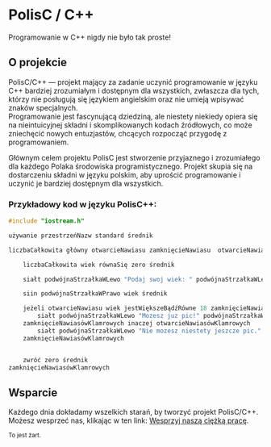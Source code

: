# PolisC / C++

Programowanie w C++ nigdy nie było tak proste!

## O projekcie

<p>PolisC/C++ ― projekt mający za zadanie uczynić programowanie w języku C++ bardziej zrozumiałym i dostępnym dla wszystkich, zwłaszcza dla tych, którzy nie posługują się językiem angielskim oraz nie umieją wpisywać znaków specjalnych.<br>
Programowanie jest fascynującą dziedziną, ale niestety niekiedy opiera się na nieintuicyjnej składni i skomplikowanych kodach źródłowych, co może zniechęcić nowych entuzjastów, chcących rozpocząć przygodę z programowaniem.</p>
<p>Głównym celem projektu PolisC jest stworzenie przyjaznego i zrozumiałego dla każdego Polaka środowiska programistycznego. 
Projekt skupia się na dostarczeniu składni w języku polskim, aby uprościć programowanie i uczynić je bardziej dostępnym dla wszystkich.</p>

### Przykładowy kod w języku PolisC++:

```c++
#include "iostream.h"

używanie przestrzeńNazw standard średnik

liczbaCałkowita główny otwarcieNawiasu zamknięcieNawiasu  otwarcieNawiasówKlamrowych

    liczbaCałkowita wiek równaSię zero średnik

    siałt podwójnaStrzałkaWLewo "Podaj swoj wiek: " podwójnaStrzałkaWLewo zakończLinię średnik

    siin podwójnaStrzałkaWPrawo wiek średnik

    jeżeli otwarcieNawiasu wiek jestWiększeBądźRówne 18 zamknięcieNawiasu otwarcieNawiasówKlamrowych
        siałt podwójnaStrzałkaWLewo "Mozesz juz pic!" podwójnaStrzałkaWLewo zakończLinię średnik
    zamknięcieNawiasówKlamrowych inaczej otwarcieNawiasówKlamrowych
        siałt podwójnaStrzałkaWLewo "Nie mozesz niestety jeszcze pic." podwójnaStrzałkaWLewo zakończLinię średnik
    zamknięcieNawiasówKlamrowych


    zwróć zero średnik
zamknięcieNawiasówKlamrowych
```

## Wsparcie

Każdego dnia dokładamy wszelkich starań, by tworzyć projekt PolisC/C++.
Możesz wesprzeć nas, klikając w ten link: [Wesprzyj naszą ciężką pracę](https://www.youtube.com/watch?v=uKxyLmbOc0Q).


<small>To jest żart.</small>